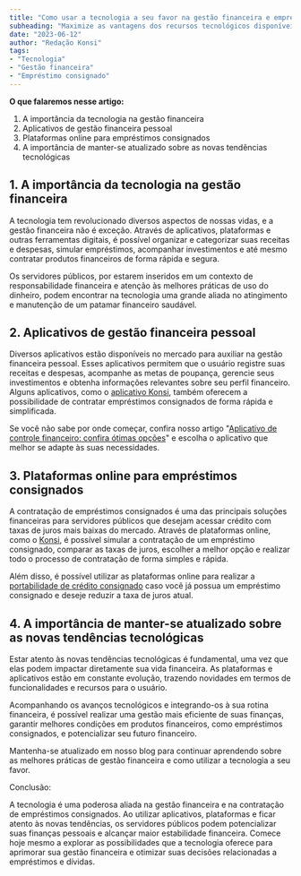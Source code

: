 ```yaml
---
title: "Como usar a tecnologia a seu favor na gestão financeira e empréstimos consignados"
subheading: "Maximize as vantagens dos recursos tecnológicos disponíveis para os servidores públicos"
date: "2023-06-12"
author: "Redação Konsi"
tags:
- "Tecnologia"
- "Gestão financeira"
- "Empréstimo consignado"
---
```


**O que falaremos nesse artigo:**

1. A importância da tecnologia na gestão financeira
2. Aplicativos de gestão financeira pessoal
3. Plataformas online para empréstimos consignados
4. A importância de manter-se atualizado sobre as novas tendências tecnológicas

## 1. A importância da tecnologia na gestão financeira

A tecnologia tem revolucionado diversos aspectos de nossas vidas, e a gestão financeira não é exceção. Através de aplicativos, plataformas e outras ferramentas digitais, é possível organizar e categorizar suas receitas e despesas, simular empréstimos, acompanhar investimentos e até mesmo contratar produtos financeiros de forma rápida e segura.

Os servidores públicos, por estarem inseridos em um contexto de responsabilidade financeira e atenção às melhores práticas de uso do dinheiro, podem encontrar na tecnologia uma grande aliada no atingimento e manutenção de um patamar financeiro saudável.

## 2. Aplicativos de gestão financeira pessoal

Diversos aplicativos estão disponíveis no mercado para auxiliar na gestão financeira pessoal. Esses aplicativos permitem que o usuário registre suas receitas e despesas, acompanhe as metas de poupança, gerencie seus investimentos e obtenha informações relevantes sobre seu perfil financeiro. Alguns aplicativos, como o [aplicativo Konsi](https://www.konsi.com.br/aplicativo), também oferecem a possibilidade de contratar empréstimos consignados de forma rápida e simplificada.

Se você não sabe por onde começar, confira nosso artigo "[Aplicativo de controle financeiro: confira ótimas opções](https://www.konsi.com.br/postagens/aplicativo-de-controle-financeiro-confira-otimas-opcoes)" e escolha o aplicativo que melhor se adapte às suas necessidades.

## 3. Plataformas online para empréstimos consignados

A contratação de empréstimos consignados é uma das principais soluções financeiras para servidores públicos que desejam acessar crédito com taxas de juros mais baixas do mercado. Através de plataformas online, como o [Konsi](https://www.konsi.com.br/), é possível simular a contratação de um empréstimo consignado, comparar as taxas de juros, escolher a melhor opção e realizar todo o processo de contratação de forma simples e rápida.

Além disso, é possível utilizar as plataformas online para realizar a [portabilidade de crédito consignado](https://www.konsi.com.br/postagens/como-fazer-a-portabilidade-de-crdito-consignado-passo-a-passo) caso você já possua um empréstimo consignado e deseje reduzir a taxa de juros atual.

## 4. A importância de manter-se atualizado sobre as novas tendências tecnológicas

Estar atento às novas tendências tecnológicas é fundamental, uma vez que elas podem impactar diretamente sua vida financeira. As plataformas e aplicativos estão em constante evolução, trazendo novidades em termos de funcionalidades e recursos para o usuário.

Acompanhando os avanços tecnológicos e integrando-os à sua rotina financeira, é possível realizar uma gestão mais eficiente de suas finanças, garantir melhores condições em produtos financeiros, como empréstimos consignados, e potencializar seu futuro financeiro.

Mantenha-se atualizado em nosso blog para continuar aprendendo sobre as melhores práticas de gestão financeira e como utilizar a tecnologia a seu favor.

Conclusão:

A tecnologia é uma poderosa aliada na gestão financeira e na contratação de empréstimos consignados. Ao utilizar aplicativos, plataformas e ficar atento às novas tendências, os servidores públicos podem potencializar suas finanças pessoais e alcançar maior estabilidade financeira. Comece hoje mesmo a explorar as possibilidades que a tecnologia oferece para aprimorar sua gestão financeira e otimizar suas decisões relacionadas a empréstimos e dívidas.